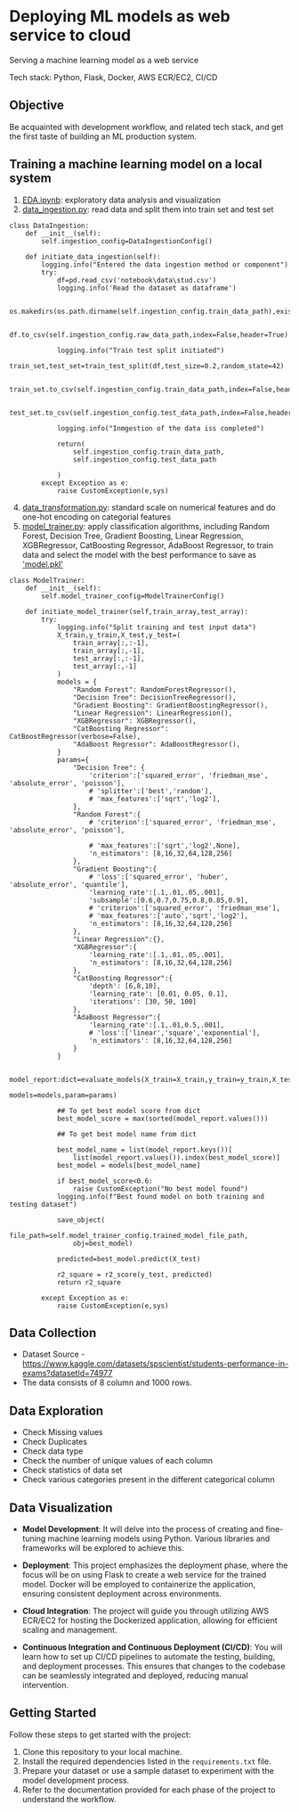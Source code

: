 # Deploying ML models as web service to cloud #

Serving a machine learning model as a web service

Tech stack: Python, Flask, Docker, AWS ECR/EC2, CI/CD


## Objective
Be acquainted with development workflow, and related tech stack, and get the first taste of building an ML production system.

## Training a machine learning model on a local system
1. [EDA.ipynb](https://github.com/zhaoshijie1248/E2E_mlproject_with_deployment/blob/main/notebook/1%20.%20EDA%20STUDENT%20PERFORMANCE%20.ipynb): exploratory data analysis and visualization
2. [data_ingestion.py](https://github.com/zhaoshijie1248/E2E_mlproject_with_deployment/blob/main/src/components/data_ingestion.py): read data and split them into train set and test set
```
class DataIngestion:
    def __init__(self):
        self.ingestion_config=DataIngestionConfig()

    def initiate_data_ingestion(self):
        logging.info("Entered the data ingestion method or component")
        try:
            df=pd.read_csv('notebook\data\stud.csv')
            logging.info('Read the dataset as dataframe')

            os.makedirs(os.path.dirname(self.ingestion_config.train_data_path),exist_ok=True)

            df.to_csv(self.ingestion_config.raw_data_path,index=False,header=True)

            logging.info("Train test split initiated")
            train_set,test_set=train_test_split(df,test_size=0.2,random_state=42)

            train_set.to_csv(self.ingestion_config.train_data_path,index=False,header=True)

            test_set.to_csv(self.ingestion_config.test_data_path,index=False,header=True)

            logging.info("Inmgestion of the data iss completed")

            return(
                self.ingestion_config.train_data_path,
                self.ingestion_config.test_data_path

            )
        except Exception as e:
            raise CustomException(e,sys)
```        
4. [data_transformation.py](https://github.com/zhaoshijie1248/E2E_mlproject_with_deployment/blob/main/src/components/data_transformation.py): standard scale on numerical features and do one-hot encoding on categorial features
5. [model_trainer.py](https://github.com/zhaoshijie1248/E2E_mlproject_with_deployment/blob/main/src/components/model_trainer.py): apply classification algorithms, including Random Forest, Decision Tree, Gradient Boosting, Linear Regression, XGBRegressor, CatBoosting Regressor, AdaBoost Regressor, to train data and select the model with the best performance to save as ['model.pkl'](https://github.com/zhaoshijie1248/E2E_mlproject_with_deployment/blob/main/artifacts/model.pkl)
   
```
class ModelTrainer:
    def __init__(self):
        self.model_trainer_config=ModelTrainerConfig()
    
    def initiate_model_trainer(self,train_array,test_array):
        try:
            logging.info("Split training and test input data")
            X_train,y_train,X_test,y_test=(
                train_array[:,:-1],
                train_array[:,-1],
                test_array[:,:-1],
                test_array[:,-1]
            )
            models = {
                "Random Forest": RandomForestRegressor(),
                "Decision Tree": DecisionTreeRegressor(),
                "Gradient Boosting": GradientBoostingRegressor(),
                "Linear Regression": LinearRegression(),
                "XGBRegressor": XGBRegressor(),
                "CatBoosting Regressor": CatBoostRegressor(verbose=False),
                "AdaBoost Regressor": AdaBoostRegressor(),
            }
            params={
                "Decision Tree": {
                    'criterion':['squared_error', 'friedman_mse', 'absolute_error', 'poisson'],
                    # 'splitter':['best','random'],
                    # 'max_features':['sqrt','log2'],
                },
                "Random Forest":{
                    # 'criterion':['squared_error', 'friedman_mse', 'absolute_error', 'poisson'],
                 
                    # 'max_features':['sqrt','log2',None],
                    'n_estimators': [8,16,32,64,128,256]
                },
                "Gradient Boosting":{
                    # 'loss':['squared_error', 'huber', 'absolute_error', 'quantile'],
                    'learning_rate':[.1,.01,.05,.001],
                    'subsample':[0.6,0.7,0.75,0.8,0.85,0.9],
                    # 'criterion':['squared_error', 'friedman_mse'],
                    # 'max_features':['auto','sqrt','log2'],
                    'n_estimators': [8,16,32,64,128,256]
                },
                "Linear Regression":{},
                "XGBRegressor":{
                    'learning_rate':[.1,.01,.05,.001],
                    'n_estimators': [8,16,32,64,128,256]
                },
                "CatBoosting Regressor":{
                    'depth': [6,8,10],
                    'learning_rate': [0.01, 0.05, 0.1],
                    'iterations': [30, 50, 100]
                },
                "AdaBoost Regressor":{
                    'learning_rate':[.1,.01,0.5,.001],
                    # 'loss':['linear','square','exponential'],
                    'n_estimators': [8,16,32,64,128,256]
                }          
            }

            model_report:dict=evaluate_models(X_train=X_train,y_train=y_train,X_test=X_test,y_test=y_test,
                                             models=models,param=params)
            
            ## To get best model score from dict
            best_model_score = max(sorted(model_report.values()))

            ## To get best model name from dict

            best_model_name = list(model_report.keys())[
                list(model_report.values()).index(best_model_score)]
            best_model = models[best_model_name]

            if best_model_score<0.6:
                raise CustomException("No best model found")
            logging.info(f"Best found model on both training and testing dataset")

            save_object(
                file_path=self.model_trainer_config.trained_model_file_path,
                obj=best_model)

            predicted=best_model.predict(X_test)

            r2_square = r2_score(y_test, predicted)
            return r2_square
           
        except Exception as e:
            raise CustomException(e,sys)
 ```

## Data Collection
- Dataset Source - https://www.kaggle.com/datasets/spscientist/students-performance-in-exams?datasetId=74977
- The data consists of 8 column and 1000 rows.

## Data Exploration

- Check Missing values
- Check Duplicates
- Check data type
- Check the number of unique values of each column
- Check statistics of data set
- Check various categories present in the different categorical column

## Data Visualization
  
- **Model Development**: It will delve into the process of creating and fine-tuning machine learning models using Python. Various libraries and frameworks will be explored to achieve this.

- **Deployment**: This project emphasizes the deployment phase, where the focus will be on using Flask to create a web service for the trained model. Docker will be employed to containerize the application, ensuring consistent deployment across environments.

- **Cloud Integration**: The project will guide you through utilizing AWS ECR/EC2 for hosting the Dockerized application, allowing for efficient scaling and management.

- **Continuous Integration and Continuous Deployment (CI/CD)**: You will learn how to set up CI/CD pipelines to automate the testing, building, and deployment processes. This ensures that changes to the codebase can be seamlessly integrated and deployed, reducing manual intervention.

## Getting Started

Follow these steps to get started with the project:

1. Clone this repository to your local machine.
2. Install the required dependencies listed in the `requirements.txt` file.
3. Prepare your dataset or use a sample dataset to experiment with the model development process.
4. Refer to the documentation provided for each phase of the project to understand the workflow.

